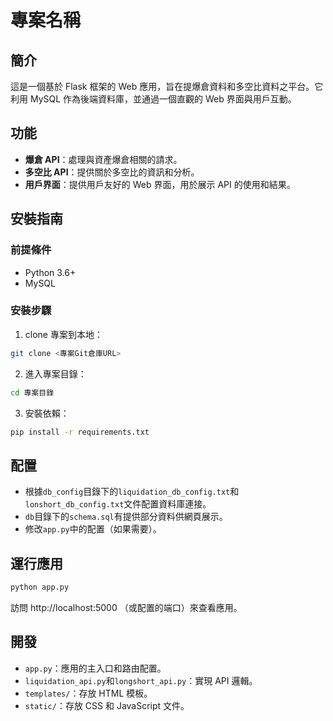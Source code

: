 # 專案名稱

## 簡介

這是一個基於 Flask 框架的 Web 應用，旨在提爆倉資料和多空比資料之平台。它利用 MySQL 作為後端資料庫，並通過一個直觀的 Web 界面與用戶互動。

## 功能

- **爆倉 API**：處理與資產爆倉相關的請求。
- **多空比 API**：提供關於多空比的資訊和分析。
- **用戶界面**：提供用戶友好的 Web 界面，用於展示 API 的使用和結果。

## 安裝指南

### 前提條件

- Python 3.6+
- MySQL

### 安裝步驟

1. clone 專案到本地：

```bash
git clone <專案Git倉庫URL>
```

2. 進入專案目錄：

```bash
cd 專案目錄
```

3. 安裝依賴：

```bash
pip install -r requirements.txt
```

## 配置

- 根據`db_config`目錄下的`liquidation_db_config.txt`和`lonshort_db_config.txt`文件配置資料庫連接。
- `db`目錄下的`schema.sql`有提供部分資料供網頁展示。
- 修改`app.py`中的配置（如果需要）。

## 運行應用

```bash
python app.py
```

訪問 http://localhost:5000 （或配置的端口）來查看應用。

## 開發

- `app.py`：應用的主入口和路由配置。
- `liquidation_api.py`和`longshort_api.py`：實現 API 邏輯。
- `templates/`：存放 HTML 模板。
- `static/`：存放 CSS 和 JavaScript 文件。
